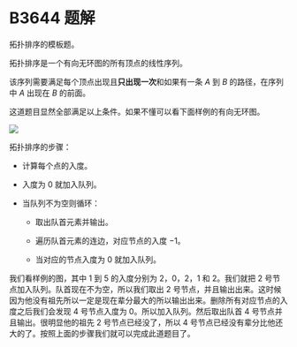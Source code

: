# B3644 题解

拓扑排序的模板题。

拓扑排序是一个有向无环图的所有顶点的线性序列。

该序列需要满足每个顶点出现且**只出现一次**和如果有一条 $A$ 到 $B$ 的路径，在序列中 $A$ 出现在 $B$ 的前面。

这道题目显然全部满足以上条件。如果不懂可以看下面样例的有向无环图。

![](https://cdn.luogu.com.cn/upload/image_hosting/4ynd20iy.png?x-oss-process=image/resize,m_lfit,h_200,w_400)

拓扑排序的步骤：

- 计算每个点的入度。

- 入度为 $0$ 就加入队列。

- 当队列不为空则循环：

	- 取出队首元素并输出。
    
   - 遍历队首元素的连边，对应节点的入度 $-1$。
   
   - 当对应的节点入度为 $0$ 就加入队列。
   
我们看样例的图，其中 $1$ 到 $5$ 的入度分别为 $2$，$0$，$2$，$1$ 和 $2$。我们就把 $2$ 号节点加入队列。队首现在不为空，所以我们取出 $2$ 号节点，并且输出出来。这时候因为他没有祖先所以一定是现在辈分最大的所以输出出来。删除所有对应节点的入度之后我们会发现 $4$ 号节点入度为 $0$。所以加入队列。然后取出队首 $4$ 号节点并且输出。很明显他的祖先 $2$ 号节点已经没了，所以 $4$ 号节点已经没有辈分比他还大的了。按照上面的步骤我们就可以完成此道题目了。